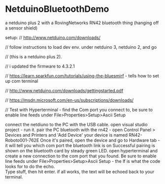 # NetduinoBluetoothDemo
a netduino plus 2 with a RovingNetworks RN42 bluetooth thing (hanging off a sensor shield)

setup:
// http://www.netduino.com/downloads/

// follow instructions to load dev env. under netduino 3, netduino 2, and go

// (this is a netduino plus 2).

// i updated the firmware to 4.3.2.1

// https://learn.sparkfun.com/tutorials/using-the-bluesmirf - tells how to set up com terminal

// http://www.netduino.com/downloads/gettingstarted.pdf

// https://msdn.microsoft.com/en-us/subscriptions/downloads/

// Test with Hyperterminal - find the Com port you connect to, be sure to enable line feeds under File>Properties>Setup>Ascii Setup

connect the netdiuno to the PC with the USB cable.
open visual studio project - run it.
pair the PC bluetooth with the rn42 - open Control Panel > Devices and Printers and 'Add Device'  your device is named RN42-Roboto001-762E
Once it's paired, open the device and go to Hardware tab - it will tell you which com port the bluetooth link is on
Successful pairing is shown on the bluetooth card by steady green LED.
open hyperterminal and create a new connection to the com port that you found. Be sure to enable line feeds under File>Properties>Setup>Ascii Setup - the lf is what the code looks for to do the echo.  
Type stuff, then hit enter.  if all works, the text will be echoed back to your terminal.
